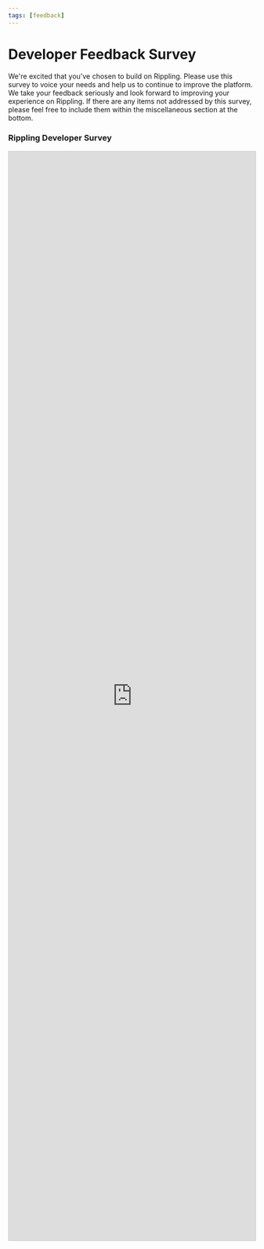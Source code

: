```yaml
---
tags: [feedback]
---
```


# Developer Feedback Survey

We're excited that you've chosen to build on Rippling. Please use this survey to voice your needs and help us to continue to improve the platform. We take your feedback seriously and look forward to improving your experience on Rippling. If there are any items not addressed by this survey, please feel free to include them within the miscellaneous section at the bottom.

### Rippling Developer Survey

<script src="https://static.airtable.com/js/embed/embed_snippet_v1.js"></script><iframe class="airtable-embed airtable-dynamic-height" src="https://airtable.com/embed/shrw7jsEp1YgsM9w4?backgroundColor=purpleLight" frameborder="0" onmousewheel="" width="100%" height="2218" style="background: transparent; border: 1px solid #ccc;"></iframe>